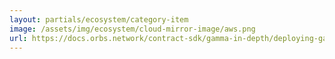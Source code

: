 ```yaml
---
layout: partials/ecosystem/category-item
image: /assets/img/ecosystem/cloud-mirror-image/aws.png
url: https://docs.orbs.network/contract-sdk/gamma-in-depth/deploying-gamma-in-the-cloud/amazon-web-services
---
```

